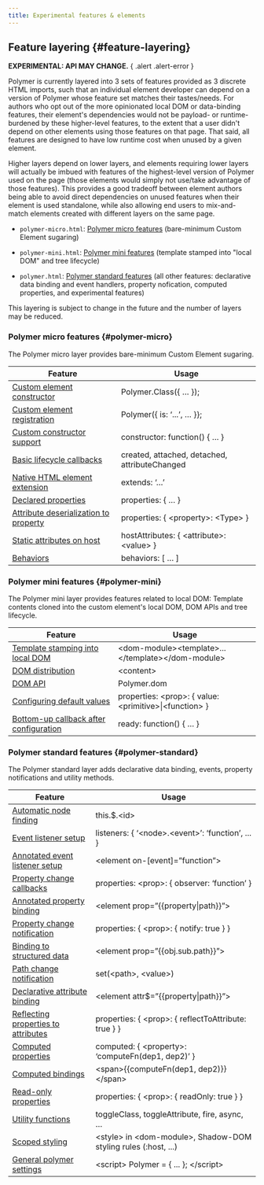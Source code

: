```yaml
---
title: Experimental features & elements
---
```


<!-- toc -->

## Feature layering {#feature-layering}

**EXPERIMENTAL: API MAY CHANGE.**
{ .alert .alert-error }

Polymer is currently layered into 3 sets of features provided as 3 discrete
HTML imports, such that an individual element developer can depend on a version
of Polymer whose feature set matches their tastes/needs.  For authors who opt
out of the more opinionated local DOM or data-binding features, their element's
dependencies would not be payload- or runtime-burdened by these higher-level
features, to the extent that a user didn't depend on other elements using those
features on that page.  That said, all features are designed to have low runtime
cost when unused by a given element.

Higher layers depend on lower layers, and elements requiring lower layers will
actually be imbued with features of the highest-level version of Polymer used on
the page (those elements would simply not use/take advantage of those features).
This provides a good tradeoff between element authors being able to avoid direct
dependencies on unused features when their element is used standalone, while
also allowing end users to mix-and-match elements created with different layers
on the same page.

*   `polymer-micro.html`: [Polymer micro features](#polymer-micro) (bare-minimum
    Custom Element sugaring)

*   `polymer-mini.html`: [Polymer mini features](#polymer-mini) (template
     stamped into "local DOM" and tree lifecycle)

*   `polymer.html`: [Polymer standard features](#polymer-standard) (all other
    features: declarative data binding and event handlers, property nofication,
    computed properties, and experimental features)

This layering is subject to change in the future and the number of layers may be reduced.

### Polymer micro features {#polymer-micro}

The Polymer micro layer provides bare-minimum Custom Element sugaring.


| Feature | Usage
|---------|-------
| [Custom element constructor](registering-elements#element-constructor) | Polymer.Class({ … });
| [Custom element registration](registering-elements#register-element) | Polymer({ is: ‘...’,  … }};
| [Custom constructor support](registering-elements#bespoke-constructor) | constructor: function() { … }
| [Basic lifecycle callbacks](registering-elements#basic-callbacks) | created, attached, detached, attributeChanged
| [Native HTML element extension](registering-elements#type-extension) | extends: ‘…’
| [Declared properties](properties) | properties: { … }
| [Attribute deserialization to property](properties#attribute-deserialization) | properties: { \<property>: \<Type> }
| [Static attributes on host](registering-elements#host-attributes) | hostAttributes: { \<attribute>: \<value> }
| [Behaviors](behaviors) | behaviors: [ … ]


### Polymer mini features {#polymer-mini}

The Polymer mini layer provides features related to local DOM:
Template contents cloned into the custom element's local DOM, DOM APIs and
tree lifecycle.

| Feature | Usage
|---------|-------
| [Template stamping into local DOM](local-dom#template-stamping) | \<dom-module>\<template>...\</template>\</dom-module>
| [DOM distribution](local-dom#dom-distribution) | \<content>
| [DOM API](local-dom#dom-api)  | Polymer.dom
| [Configuring default values](properties#configure-values)  | properties: \<prop>: { value: \<primitive>\|\<function> }
| [Bottom-up callback after configuration](registering-elements#ready-method) | ready: function() { … }

<a name="polymer-standard"></a>

### Polymer standard features {#polymer-standard}

The Polymer standard layer adds declarative data binding, events, property notifications and utility methods.

| Feature | Usage
|---------|-------
| [Automatic node finding](local-dom#node-finding) | this.$.\<id>
| [Event listener setup](events#event-listeners)| listeners: { ‘\<node>.\<event>’: ‘function’, ... }
| [Annotated event listener setup](events#annotated-listeners) | \<element on-[event]=”function”>
| [Property change callbacks](observers) | properties: \<prop>: { observer: ‘function’ }
| [Annotated property binding](data-binding#property-binding) | \<element prop=”{{property\|path}}”>
| [Property change notification](data-system#change-events) | properties: { \<prop>: { notify: true } }
| [Binding to structured data](data-binding#path-binding) | \<element prop=”{{obj.sub.path}}”>
| [Path change notification](model-data#set-path) | set(\<path>, \<value>)
| [Declarative attribute binding](data-binding#attribute-binding) | \<element attr$=”{{property\|path}}”>
| [Reflecting properties to attributes](properties#attribute-reflection) | properties: { \<prop>: { reflectToAttribute: true } }
| [Computed properties](observers#computed-properties) | computed: { \<property>: ‘computeFn(dep1, dep2)’ }
| [Computed bindings](data-binding#annotated-computed) | \<span>{{computeFn(dep1, dep2)}}\</span>
| [Read-only properties](properties#read-only) |  properties: { \<prop>: { readOnly: true } }
| [Utility functions](instance-methods) | toggleClass, toggleAttribute, fire, async, …
| [Scoped styling](styling) | \<style> in \<dom-module>, Shadow-DOM styling rules (:host, ...)
| [General polymer settings](#settings) | \<script> Polymer = { ... }; \</script>
